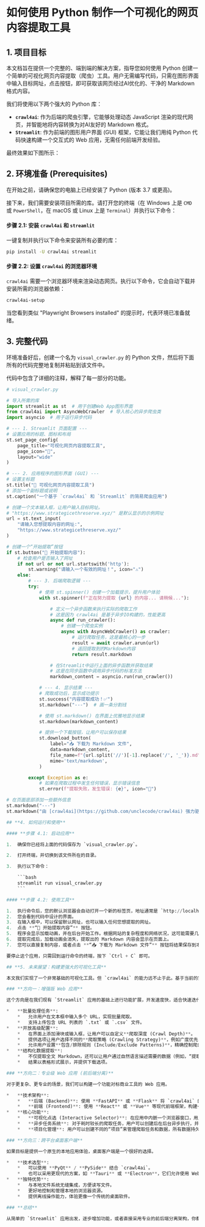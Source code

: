 # **如何使用 Python 制作一个可视化的网页内容提取工具**

## **1. 项目目标**

本文档旨在提供一个完整的、端到端的解决方案，指导您如何使用 Python 创建一个简单的可视化网页内容提取（爬虫）工具。用户无需编写代码，只需在图形界面中输入目标网址，点击按钮，即可获取该网页经过AI优化的、干净的 Markdown 格式内容。

我们将使用以下两个强大的 Python 库：

  * **`crawl4ai`**: 作为后端的爬虫引擎，它能够处理动态 JavaScript 渲染的现代网页，并智能地将内容转换为对AI友好的 Markdown 格式。
  * **`Streamlit`**: 作为前端的图形用户界面 (GUI) 框架，它能让我们用纯 Python 代码快速构建一个交互式的 Web 应用，无需任何前端开发经验。

最终效果如下图所示：

## **2. 环境准备 (Prerequisites)**

在开始之前，请确保您的电脑上已经安装了 Python (版本 3.7 或更高)。

接下来，我们需要安装项目所需的库。请打开您的终端（在 Windows 上是 `CMD` 或 `PowerShell`，在 macOS 或 Linux 上是 `Terminal`）并执行以下命令：

#### **步骤 2.1: 安装 `crawl4ai` 和 `streamlit`**

一键复制并执行以下命令来安装所有必要的库：

```bash
pip install -U crawl4ai streamlit
```

#### **步骤 2.2: 设置 `crawl4ai` 的浏览器环境**

`crawl4ai` 需要一个浏览器环境来渲染动态网页。执行以下命令，它会自动下载并安装所需的浏览器依赖：

```bash
crawl4ai-setup
```

当您看到类似 "Playwright Browsers installed" 的提示时，代表环境已准备就绪。

## **3. 完整代码**

环境准备好后，创建一个名为 `visual_crawler.py` 的 Python 文件，然后将下面所有的代码完整地复制并粘贴到该文件中。

代码中包含了详细的注释，解释了每一部分的功能。

```python
# visual_crawler.py

# 导入所需的库
import streamlit as st  # 用于创建Web App图形界面
from crawl4ai import AsyncWebCrawler  # 导入核心的异步爬虫类
import asyncio  # 用于运行异步代码

# --- 1. Streamlit 页面配置 ---
# 设置应用的标题、图标和布局
st.set_page_config(
    page_title="可视化网页内容提取工具",
    page_icon="🤖",
    layout="wide"
)

# --- 2. 应用程序的图形界面 (GUI) ---
# 设置主标题
st.title("🤖 可视化网页内容提取工具")
# 添加一个副标题或说明
st.caption("一个基于 `crawl4ai` 和 `Streamlit` 的简易爬虫应用")

# 创建一个文本输入框，让用户输入目标网址。
# "https://www.strategicethreserve.xyz/" 是默认显示的示例网址
url = st.text_input(
    "请输入您想提取内容的网址:",
    "https://www.strategicethreserve.xyz/"
)

# 创建一个“开始提取”按钮
if st.button("🚀 开始提取内容"):
    # 检查用户是否输入了网址
    if not url or not url.startswith('http'):
        st.warning("请输入一个有效的网址！", icon="⚠️")
    else:
        # --- 3. 后端爬取逻辑 ---
        try:
            # 使用 st.spinner() 创建一个加载提示，提升用户体验
            with st.spinner(f"正在努力提取 {url} 的内容... 请稍候..."):

                # 定义一个异步函数来执行实际的爬取工作
                # 这是因为 crawl4ai 是基于异步IO构建的，性能更高
                async def run_crawler():
                    # 创建一个爬虫实例
                    async with AsyncWebCrawler() as crawler:
                        # 运行爬取任务，这是最核心的一步
                        result = await crawler.arun(url)
                        # 返回提取到的Markdown内容
                        return result.markdown

                # 在Streamlit中运行上面的异步函数并获取结果
                # 这是在同步函数中调用异步代码的标准方法
                markdown_content = asyncio.run(run_crawler())

            # --- 4. 显示结果 ---
            # 爬取成功后，显示成功提示
            st.success("内容提取成功！✅")
            st.markdown("---")  # 画一条分割线

            # 使用 st.markdown() 在界面上优雅地显示结果
            st.markdown(markdown_content)

            # 提供一个下载按钮，让用户可以保存结果
            st.download_button(
                label="📥 下载为 Markdown 文件",
                data=markdown_content,
                file_name=f"{url.split('//')[-1].replace('/', '_')}.md",
                mime='text/markdown',
            )

        except Exception as e:
            # 如果在爬取过程中发生任何错误，显示错误信息
            st.error(f"提取失败，发生错误: {e}", icon="🚨")

# 在页面底部添加一些额外信息
st.markdown("---")
st.markdown("由 [crawl4ai](https://github.com/unclecode/crawl4ai) 强力驱动")

## **4. 如何运行和使用**

#### **步骤 4.1: 启动应用**

1.  确保你已经将上面的代码保存为 `visual_crawler.py`。

2.  打开终端，并切换到该文件所在的目录。

3.  执行以下命令：

    ```bash
    streamlit run visual_crawler.py
    ```

#### **步骤 4.2: 使用工具**

1.  执行命令后，您的默认浏览器会自动打开一个新的标签页，地址通常是 `http://localhost:8501`。
2.  您会看到代码中设计的界面。
3.  在输入框中，可以保留默认网址，也可以输入任何您想提取的网址。
4.  点击 **“🚀 开始提取内容”** 按钮。
5.  程序会显示加载动画，并在后台开始工作。根据网站的复杂程度和网络状况，这可能需要几秒到半分钟。
6.  提取完成后，加载动画会消失，提取出的 Markdown 内容会显示在页面上。
7.  您可以直接复制内容，或者点击 **“📥 下载为 Markdown 文件”** 按钮将结果保存到本地。

要停止这个应用，只需回到运行命令的终端，按下 `Ctrl + C` 即可。

## **5. 未来展望：构建更强大的可视化工具**

本文我们实现了一个非常基础的可视化工具。但 `crawl4ai` 的能力远不止于此。基于当前的实现，我们可以从以下几个方向进行扩展，打造一个功能更强大的应用。

### **方向一：增强版 Web 应用**

这个方向是在我们现有 `Streamlit` 应用的基础上进行功能扩展，开发速度快，适合快速迭代。

*   **批量处理任务**:
    *   允许用户在文本框中输入多个 URL，实现批量爬取。
    *   支持上传包含 URL 列表的 `.txt` 或 `.csv` 文件。
*   **开放高级配置**:
    *   在界面上添加滑块或输入框，让用户可以自定义**爬取深度 (Crawl Depth)**。
    *   提供选项让用户选择不同的**爬取策略 (Crawling Strategy)**，例如广度优先 (BFF) 或深度优先 (DFS)。
    *   允许用户设置**包含/排除规则 (Include/Exclude Patterns)**，精确控制爬虫只访问特定的链接。
*   **结构化数据提取**:
    *   不仅提取全文 Markdown，还可以让用户通过自然语言描述需要的数据（例如，“提取所有产品的名称和价格”），应用将其转换为提取模式 (Extraction Schema) 并返回 `JSON` 或 `CSV` 格式的数据。
    *   结果以表格形式展示，并提供下载选项。

### **方向二：专业级 Web 应用 (前后端分离)**

对于更复杂、更专业的场景，我们可以构建一个功能对标商业工具的 Web 应用。

*   **技术架构**:
    *   **后端 (Backend)**: 使用 **FastAPI** 或 **Flask** 将 `crawl4ai` 的核心功能封装成一套 RESTful API，负责任务管理、数据处理和存储。
    *   **前端 (Frontend)**: 使用 **React** 或 **Vue** 等现代前端框架，构建一个交互性强、响应迅速的用户界面。
*   **核心功能**:
    *   **可视化点选 (Interactive Selector)**: 在应用中内嵌一个浏览器窗口，用户可以直接在渲染的网页上用鼠标点击想要提取的元素（如标题、价格、下一页按钮），前端自动生成提取规则（如 CSS 选择器）。
    *   **异步任务系统**: 对于耗时较长的爬取任务，用户可以创建后在后台异步执行，并通过仪表盘查看任务状态，任务完成后给予通知。
    *   **项目化管理**: 用户可以创建不同的“项目”来管理爬取任务和数据，所有数据持久化存储在数据库中，方便后续分析和导出。

### **方向三：跨平台桌面客户端**

如果目标是提供一个原生的本地应用体验，桌面客户端是一个很好的选择。

*   **技术选型**:
    *   可以使用 **PyQt** / **PySide** 结合 `crawl4ai`。
    *   也可以采用更现代的方案，如 **Tauri** 或 **Electron**，它们允许使用 Web 技术（React/Vue）来构建桌面应用界面，这样可以复用大量“方向二”中的前端代码。
*   **独特优势**:
    *   与本地文件系统无缝集成，方便读写文件。
    *   更好地控制和管理本地的浏览器资源。
    *   提供离线操作能力，体验更像一个传统的桌面软件。

### **总结**

从简单的 `Streamlit` 应用出发，逐步增加功能，或者直接采用专业的前后端分离架构，你都可以根据自己的需求，将 `crawl4ai` 打造成一个满足特定场景的强大工具。希望这些思路能为你打开一扇新的大门。